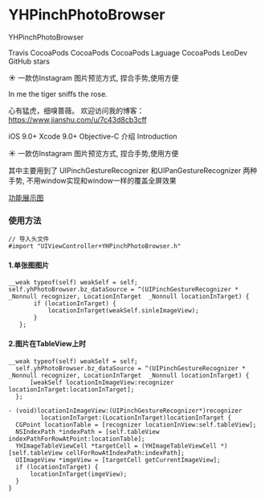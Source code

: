 # YHPinchPhotoBrowser
YHPinchPhotoBrowser

Travis CocoaPods CocoaPods CocoaPods Laguage CocoaPods LeoDev GitHub stars

☀️ 一款仿Instagram 图片预览方式, 捏合手势,使用方便

In me the tiger sniffs the rose.

心有猛虎，细嗅蔷薇。
欢迎访问我的博客：https://www.jianshu.com/u/7c43d8cb3cff

iOS 9.0+
Xcode 9.0+
Objective-C 
介绍 Introduction

☀️ 一款仿Instagram 图片预览方式, 捏合手势,使用方便

其中主要用到了 UIPinchGestureRecognizer 和UIPanGestureRecognizer  两种手势, 不用window实现和window一样的覆盖全屏效果

[功能展示图](https://github.com/yuhechuan/YHPinchPhotoBrowser/blob/master/YHPinchPhotoBrowser.gif)

### 使用方法
```
// 导入头文件
#import "UIViewController+YHPinchPhotoBrowser.h"

```
#### 1.单张图图片
```
__weak typeof(self) weakSelf = self;
self.yhPhotoBrowser.bz_dataSource = ^(UIPinchGestureRecognizer * _Nonnull recognizer, LocationInTarget  _Nonnull locationInTarget) {
       if (locationInTarget) {
           locationInTarget(weakSelf.sinleImageView);
       }
   };
```
#### 2.图片在TableView上时
```
__weak typeof(self) weakSelf = self;
  self.yhPhotoBrowser.bz_dataSource = ^(UIPinchGestureRecognizer * _Nonnull recognizer, LocationInTarget  _Nonnull locationInTarget) {
      [weakSelf locationInImageView:recognizer locationInTarget:locationInTarget];
  };
  
- (void)locationInImageView:(UIPinchGestureRecognizer*)recognizer
         locationInTarget:(LocationInTarget)locationInTarget {
  CGPoint locationTable = [recognizer locationInView:self.tableView];
  NSIndexPath *indexPath = [self.tableView indexPathForRowAtPoint:locationTable];
  YHImageTableViewCell *targetCell = (YHImageTableViewCell *)[self.tableView cellForRowAtIndexPath:indexPath];
  UIImageView *imgeView = [targetCell getCurrentImageView];
  if (locationInTarget) {
      locationInTarget(imgeView);
  }
}
```


